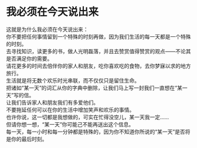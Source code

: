 # 我必须在今天说出来

这就是为什么我必须在今天说出来：  
你不要把任何事情留到一个特殊的时刻再做，因为我们生活的每一天都是一个特殊的时刻。  
去寻找知识，读更多的书，做人光明磊落，并且去赞赏值得赞赏的观点——不论其是否满足你的需要。  
请花更多的时间去倍伴你的家人和朋友，吃你喜欢吃的食物，去你梦寐以求的地方旅行。  
生活就是将无数个欢乐时光串联，而不仅仅只是留住生命。  
把诸如“某一天”的词汇从你的字典中删除，让我们马上写一封我们一直想在“某一天”写的信。  
让我们告诉家人和朋友我们有多爱他们。  
不要拖延任何可以在你的生活中增加笑声和欢乐的事情。  
也许你说，这一切都是我想做的，可实在忙得没空儿，某一天我一定……  
但请你想一想，“某一天”你可能己不能再送出这个信息。  
每一天，每一小时和每一分钟都是特殊的，因为你不知道你所说的“某一天”是否将是你的最后时刻。
  